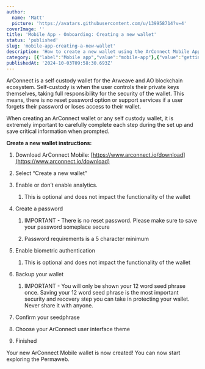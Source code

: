 ```yaml
---
author:
  name: 'Matt'
  picture: 'https://avatars.githubusercontent.com/u/139958714?v=4'
coverImage: ''
title: 'Mobile App - Onboarding: Creating a new wallet'
status: 'published'
slug: 'mobile-app-creating-a-new-wallet'
description: 'How to create a new wallet using the ArConnect Mobile App'
category: [{"label":"Mobile app","value":"mobile-app"},{"value":"getting-started","label":"Getting started"},{"value":"pinned","label":"Pinned"},{"value":"apps-and-connections","label":"Apps & connections"}]
publishedAt: '2024-10-03T09:58:30.693Z'
---
```


ArConnect is a self custody wallet for the Arweave and AO blockchain ecosystem. Self-custody is when the user controls their private keys themselves, taking full responsibility for the security of the wallet. This means, there is no reset password option or support services if a user forgets their password or loses access to their wallet.

When creating an ArConnect wallet or any self custody wallet, it is extremely important to carefully complete each step during the set up and save critical information when prompted.

**Create a new wallet instructions:**

1. Download ArConnect Mobile: [https://www.arconnect.io/download](https://www.arconnect.io/download)

2. Select “Create a new wallet”

3. Enable or don’t enable analytics.

    1. This is optional and does not impact the functionality of the wallet

    <!-- -->

    <!-- -->

    <!-- -->

    <!-- -->

4. Create a password

    1. IMPORTANT - There is no reset password. Please make sure to save your password someplace secure

    2. Password requirements is a 5 character minimum

    <!-- -->

    <!-- -->

    <!-- -->

    <!-- -->

5. Enable biometric authentication

    1. This is optional and does not impact the functionality of the wallet

    <!-- -->

    <!-- -->

    <!-- -->

    <!-- -->

6. Backup your wallet

    1. IMPORTANT - You will only be shown your 12 word seed phrase once. Saving your 12 word seed phrase is the most important security and recovery step you can take in protecting your wallet. Never share it with anyone.

    <!-- -->

    <!-- -->

    <!-- -->

    <!-- -->

7. Confirm your seedphrase

8. Choose your ArConnect user interface theme

9. Finished

Your new ArConnect Mobile wallet is now created! You can now start exploring the Permaweb.

